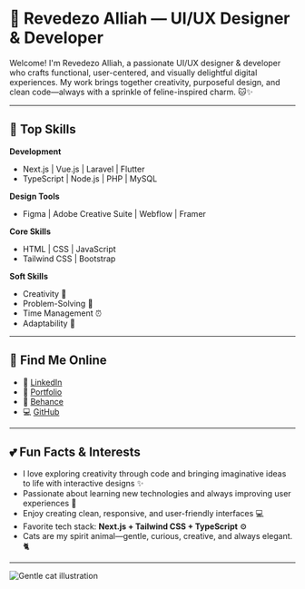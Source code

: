 # 🐾 Revedezo Alliah — UI/UX Designer & Developer

Welcome! I'm Revedezo Alliah, a passionate UI/UX designer & developer who crafts functional, user-centered, and visually delightful digital experiences. My work brings together creativity, purposeful design, and clean code—always with a sprinkle of feline-inspired charm. 🐱✨

---

## 🎨 Top Skills

**Development**
- Next.js | Vue.js | Laravel | Flutter
- TypeScript | Node.js | PHP | MySQL

**Design Tools**
- Figma | Adobe Creative Suite | Webflow | Framer

**Core Skills**
- HTML | CSS | JavaScript
- Tailwind CSS | Bootstrap

**Soft Skills**
- Creativity 🌼
- Problem-Solving 🧠
- Time Management ⏰
- Adaptability 🌈

---

## 🔗 Find Me Online

- 💼 [LinkedIn](#)
- 🌸 [Portfolio](#)
- 🎨 [Behance](#)
- 💻 [GitHub](#)

---

## 💕 Fun Facts & Interests

- I love exploring creativity through code and bringing imaginative ideas to life with interactive designs ✨
- Passionate about learning new technologies and always improving user experiences 🌈
- Enjoy creating clean, responsive, and user-friendly interfaces 💻
- Favorite tech stack: **Next.js + Tailwind CSS + TypeScript** ⚙️
- Cats are my spirit animal—gentle, curious, creative, and always elegant. 🐈

---

![Gentle cat illustration](https://cdn.pixabay.com/photo/2017/01/06/19/15/cat-1952986_1280.png)
